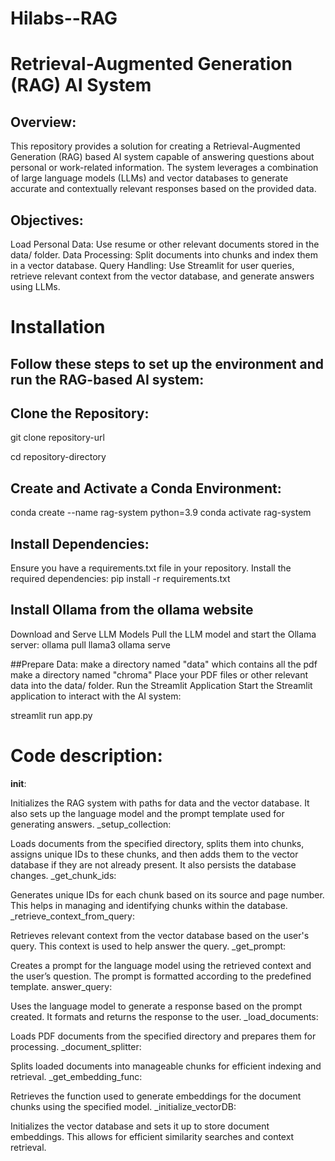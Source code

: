 # Hilabs--RAG

# Retrieval-Augmented Generation (RAG) AI System

## Overview:
This repository provides a solution for creating a Retrieval-Augmented Generation (RAG) based AI system capable of answering questions about personal or work-related information.
The system leverages a combination of large language models (LLMs) and vector databases to generate accurate and contextually relevant responses based on the provided data.

## Objectives:
Load Personal Data: Use resume or other relevant documents stored in the data/ folder.
Data Processing: Split documents into chunks and index them in a vector database.
Query Handling: Use Streamlit for user queries, retrieve relevant context from the vector database, and generate answers using LLMs.

# Installation
## Follow these steps to set up the environment and run the RAG-based AI system:

## Clone the Repository:

git clone repository-url

cd repository-directory

## Create and Activate a Conda Environment:

conda create --name rag-system python=3.9
conda activate rag-system

## Install Dependencies:

Ensure you have a requirements.txt file in your repository. Install the required dependencies:
pip install -r requirements.txt

## Install Ollama from the ollama website

Download and Serve LLM Models
Pull the LLM model and start the Ollama server:
ollama pull llama3
ollama serve

##Prepare Data:
make a directory named "data" which contains all the pdf
make a directory named "chroma" 
Place your PDF files or other relevant data into the data/ folder.
Run the Streamlit Application
Start the Streamlit application to interact with the AI system:

streamlit run app.py


# Code description:

__init__:

Initializes the RAG system with paths for data and the vector database. It also sets up the language model and the prompt template used for generating answers.
_setup_collection:

Loads documents from the specified directory, splits them into chunks, assigns unique IDs to these chunks, and then adds them to the vector database if they are not already present. It also persists the database changes.
_get_chunk_ids:

Generates unique IDs for each chunk based on its source and page number. This helps in managing and identifying chunks within the database.
_retrieve_context_from_query:

Retrieves relevant context from the vector database based on the user's query. This context is used to help answer the query.
_get_prompt:

Creates a prompt for the language model using the retrieved context and the user’s question. The prompt is formatted according to the predefined template.
answer_query:

Uses the language model to generate a response based on the prompt created. It formats and returns the response to the user.
_load_documents:

Loads PDF documents from the specified directory and prepares them for processing.
_document_splitter:

Splits loaded documents into manageable chunks for efficient indexing and retrieval.
_get_embedding_func:

Retrieves the function used to generate embeddings for the document chunks using the specified model.
_initialize_vectorDB:

Initializes the vector database and sets it up to store document embeddings. This allows for efficient similarity searches and context retrieval.
